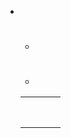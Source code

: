 - - # 
  
  - 
  
    |      |      |      |      |
    | ---- | ---- | ---- | ---- |
  |      |      |      |      |
    |      |      |      |      |
  |      |      |      |      |
    |      |      |      |      |
  |      |      |      |      |
    |      |      |      |      |
  |      |      |      |      |
    |      |      |      |      |
